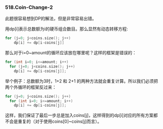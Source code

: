 ### 518.Coin-Change-2

此题很容易想到DP的解法，但是非常容易出错。

用dp[i]表示总数额为i的硬币组合数目。那么显然有动态转移方程:
```cpp
for (j=0; j<coins.size(); j++) 
    dp[i] += dp[i-coins[j]]
```
那么对于i=0~amount的循环应该放在哪里呢？这样的框架是错误的：
```cpp
for (int i=0; i<=amount; i++)
  for (j=0; j<coins.size(); j++) 
    dp[i] += dp[i-coins[j]];
```
举个例子：总数额为3时，1+2 和 2+1 的两种方法就会重复计算。所以我们必须把两个外循环的框架反过来：
```cpp
for (j=0; j<coins.size(); j++) 
  for (int i=0; i<=amount; i++)
    dp[i] += dp[i-coins[j]];
```
这样，我们保证了最后一步总是加入coins[j]，这样得到的dp[i]对应的所有方案都不会是重复的（对于使用coins[0]~coins[j]而言）。
